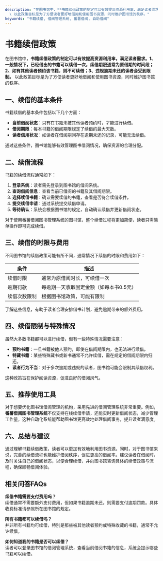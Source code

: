 ```yaml
---
description: "在图书馆中，**书籍续借政策的制定可以有效提高资源利用率，满足读者需求。1、一般情况下，已经借出的书籍可以续借一次，续借期限通常为原借期的时间段；2、如有其他读者预约该书籍，则不可续借；3、违规逾期未还的读者会受到限制。**\
  \ 以此政策目标是为了方便读者更好地借阅和使用图书资源，同时维护图书馆的秩序。"
keywords: "书籍续借, 借阅管理系统, 番薯借阅, 自助借阅"
---
```

# 书籍续借政策

在图书馆中，**书籍续借政策的制定可以有效提高资源利用率，满足读者需求。1、一般情况下，已经借出的书籍可以续借一次，续借期限通常为原借期的时间段；2、如有其他读者预约该书籍，则不可续借；3、违规逾期未还的读者会受到限制。** 以此政策目标是为了方便读者更好地借阅和使用图书资源，同时维护图书馆的秩序。

## 一、续借的基本条件

书籍续借的基本条件包括以下几个方面：

- **当前借阅状态**：只有在书籍未被其他读者预约时，才能进行续借。
- **借阅期限**：每本书籍的借阅期限规定了续借的最大天数。
- **读者信用状况**：如读者在借阅期间存在逾期未还的记录，可能无法续借。

通过这些条件，图书馆能够有效管理图书借阅情况，确保资源的合理分配。

## 二、续借流程

书籍的续借流程通常如下：

1. **登录系统**：读者需先登录到图书馆的借阅系统。
2. **查询借阅信息**：查看当前已借阅的书籍及其借阅期限。
3. **选择续借书籍**：确认需要续借的书籍，查看是否符合续借条件。
4. **提交续借申请**：通过系统提交续借申请。
5. **等待确认**：系统会根据图书馆的规定，自动确认续借并更新借阅状态。

对于使用番薯借阅图书管理系统的图书馆，整个续借过程将更加简便，读者只需简单操作即可完成续借。

## 三、续借的时限与费用

不同图书馆的续借政策可能有所不同，通常情况下续借的时限和费用如下：

| 条件              | 描述                               |
|-------------------|------------------------------------|
| 续借时限          | 通常为原借阅时长，可续借一次       |
| 逾期罚款          | 每逾期一天收取固定金额（如每本书0.5元） |
| 续借次数限制      | 根据图书馆政策，可能有限制         |

了解这些信息，有助于读者合理安排借书计划，避免逾期带来的额外费用。

## 四、续借限制与特殊情况

虽然大多数书籍都可以进行续借，但有一些特殊情况需要注意：

- **预约书籍**：一旦书籍被他人预约，即使在借阅期限内，也无法进行续借。
- **特藏书籍**：某些特殊藏书或新书通常不允许续借，需在规定的借阅期限内归还。
- **读者行为不当**：对于多次逾期或违规的读者，图书馆可能会限制其续借权利。

这种政策旨在保护阅读资源，促进良好的借阅风气。

## 五、推荐使用工具

对于想要优化图书馆借阅管理的机构，采用先进的借阅管理系统非常重要。例如，**番薯借阅图书管理系统**不仅支持在线续借申请，还能实时更新借阅状态，减少管理工作量。这种自动化系统能帮助图书馆更高效地处理借阅事务，提升读者满意度。

## 六、总结与建议

通过理解书籍续借政策，读者可以更加有效地利用图书资源。同时，对于图书馆来说，完善的续借流程也能维护借阅秩序，促进更高的借阅率。建议读者在借阅时，及时关注自己的借阅状态，以便合理续借，并向图书馆咨询具体的续借政策与流程，确保顺畅借阅体验。

## 相关问答FAQs

**续借书籍需要支付费用吗？**  
续借通常不需要额外支付费用，但如果书籍逾期未还，则需要支付逾期罚款。具体收费标准请参照所在图书馆的规定。

**所有书籍都可以续借吗？**  
并非所有书籍均可续借，特别是那些被其他读者预约或特殊收藏的书籍，通常不允许续借。

**如何知道我的书籍是否可以续借？**  
读者可以登录图书馆的借阅管理系统，查看当前借阅书籍的信息，系统会提示哪些书籍可以续借。
